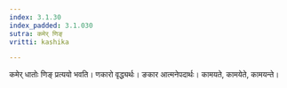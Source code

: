 ```yaml
---
index: 3.1.30
index_padded: 3.1.030
sutra: कमेर् णिङ्
vritti: kashika

---
```

कमेर् धातोः णिङ् प्रत्ययो भवति। णकारो वृद्ध्यर्थः। ङकार आत्मनेपदार्थः। कामयते, कामयेते, कामयन्ते।